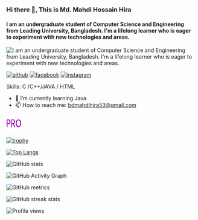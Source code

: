 

### Hi there 👋, This is Md. Mahdi Hossain Hira
#### I am an undergraduate student of Computer Science and Engineering from Leading University, Bangladesh. I'm a lifelong learner who is eager to experiment with new technologies and areas. 
![I am an undergraduate student of Computer Science and Engineering from Leading University, Bangladesh. I'm a lifelong learner who is eager to experiment with new technologies and areas. ](https://cdn.pixabay.com/photo/2015/04/20/13/17/work-731198__340.jpges/banner.png)

[<img src='https://cdn.jsdelivr.net/npm/simple-icons@3.0.1/icons/github.svg' alt='github' height='40'>](https://github.com/Mahdi-Hira53)  [<img src='https://cdn.jsdelivr.net/npm/simple-icons@3.0.1/icons/facebook.svg' alt='facebook' height='40'>](https://www.facebook.com/https://www.facebook.com/mahdi.hira.53)  [<img src='https://cdn.jsdelivr.net/npm/simple-icons@3.0.1/icons/instagram.svg' alt='instagram' height='40'>](https://www.instagram.com/https://www.instagram.com/mahdi_hira53//) 

Skills: C /C++/JAVA / HTML 

- 🌱 I’m currently learning Java 
- 📫 How to reach me: bdmahdihira53@gmail.com 
 

<a href='https://github.com/pricing'><img src='https://raw.githubusercontent.com/acervenky/animated-github-badges/master/assets/pro.gif' width='40' height='40'></a> 

[![trophy](https://github-profile-trophy.vercel.app/?username=Mahdi-Hira53)](https://github.com/ryo-ma/github-profile-trophy)

[![Top Langs](https://github-readme-stats.vercel.app/api/top-langs/?username=Mahdi-Hira53)](https://github.com/anuraghazra/github-readme-stats)

![GitHub stats](https://github-readme-stats.vercel.app/api?username=Mahdi-Hira53&show_icons=true&count_private=true)  

![GitHub Activity Graph](https://activity-graph.herokuapp.com/graph?username=Mahdi-Hira53)  

![GitHub metrics](https://metrics.lecoq.io/Mahdi-Hira53)  

![GitHub streak stats](https://github-readme-streak-stats.herokuapp.com/?user=Mahdi-Hira53)  

![Profile views](https://gpvc.arturio.dev/Mahdi-Hira53)  
